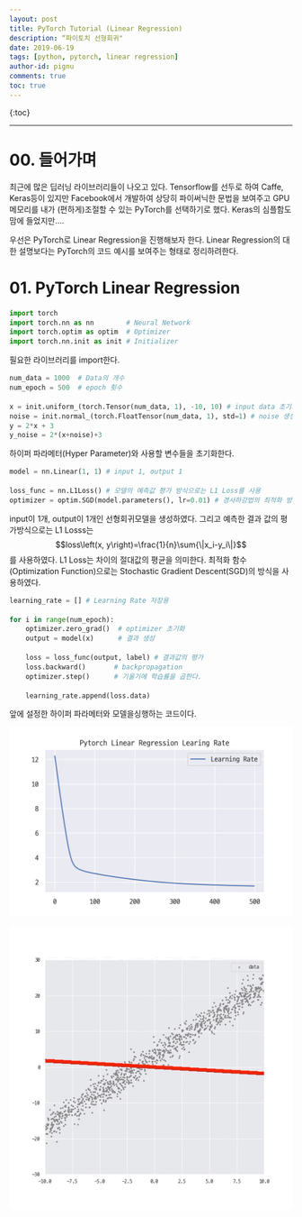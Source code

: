 ```yaml
---
layout: post
title: PyTorch Tutorial (Linear Regression)
description: “파이토치 선형회귀"
date: 2019-06-19
tags: [python, pytorch, linear regression]
author-id: pignu
comments: true
toc: true
---
```




{:toc}

------







# 00. 들어가며

최근에 많은 딥러닝 라이브러리들이 나오고 있다. Tensorflow를 선두로 하여 Caffe, Keras등이 있지만 Facebook에서 개발하여 상당히 파이써닉한 문법을 보여주고 GPU 메모리를 내가 (편하게)조절할 수 있는 PyTorch를 선택하기로 했다. Keras의 심플함도 맘에 들었지만….

우선은 PyTorch로 Linear Regression을 진행해보자 한다. Linear Regression의 대한 설명보다는 PyTorch의 코드 예시를 보여주는 형태로 정리하려한다.



# 01. PyTorch Linear Regression

```python
import torch
import torch.nn as nn        # Neural Network
import torch.optim as optim  # Optimizer
import torch.nn.init as init # Initializer
```

필요한 라이브러리를 import한다. 



```python
num_data = 1000  # Data의 개수
num_epoch = 500  # epoch 횟수

x = init.uniform_(torch.Tensor(num_data, 1), -10, 10) # input data 초기화
noise = init.normal_(torch.FloatTensor(num_data, 1), std=1) # noise 생성
y = 2*x + 3
y_noise = 2*(x+noise)+3
```

하이퍼 파라메터(Hyper Parameter)와 사용할 변수들을 초기화한다.

```python
model = nn.Linear(1, 1) # input 1, output 1

loss_func = nn.L1Loss() # 모델의 예측값 평가 방식으로는 L1 Loss를 사용
optimizer = optim.SGD(model.parameters(), lr=0.01) # 경사하강법의 최적화 방식으론 SGD

```

input이 1개, output이 1개인 선형회귀모델을 생성하였다. 그리고 예측한 결과 값의 평가방식으로는 L1 Losss는 $$loss\left(x, y\right)=\frac{1}{n}\sum{\|x_i-y_i\|}$$를 사용하였다. L1 Loss는 차이의 절대값의 평균을 의미한다. 최적화 함수(Optimization Function)으로는 Stochastic Gradient Descent(SGD)의 방식을 사용하였다.



```python
learning_rate = [] # Learning Rate 저장용

for i in range(num_epoch):
    optimizer.zero_grad()  # optimizer 초기화
    output = model(x)      # 결과 생성

    loss = loss_func(output, label) # 결과값의 평가
    loss.backward()       # backpropagation
    optimizer.step()      # 기울기에 학습률을 곱한다.

    learning_rate.append(loss.data)

```

앞에 설정한 하이퍼 파라메터와 모델을싱행하는 코드이다.

![learning rate](https://github.com/pignuante/pignuante.github.io/blob/master/assets/images/pytorch_linear/pytorch_linear_regression_learning_rate.png?raw=true)

![result](https://github.com/pignuante/pignuante.github.io/blob/master/assets/images/pytorch_linear/linear.gif?raw=true)



















